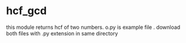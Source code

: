# hcf_gcd
this module returns hcf of two numbers.
o.py is example file .  download both files with .py extension in same directory
